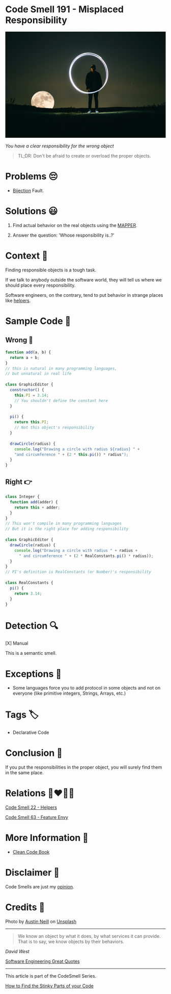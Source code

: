 # Code Smell 191 - Misplaced Responsibility
            
![Code Smell 191 - Misplaced Responsibility](Code%20Smell%20191%20-%20Misplaced%20Responsibility.jpg)

*You have a clear responsibility for the wrong object*

> TL;DR: Don't be afraid to create or overload the proper objects.

# Problems 😔 

- [Bijection](https://github.com/mcsee/Software-Design-Articles/tree/main/Articles/Theory/The%20One%20and%20Only%20Software%20Design%20Principle/readme.md) Fault.

# Solutions 😃

1. Find actual behavior on the real objects using the [MAPPER](https://github.com/mcsee/Software-Design-Articles/tree/main/Articles/Theory/What%20is%20(wrong%20with)%20software/readme.md).

2. Answer the question: 'Whose responsibility is..?'

# Context 💬

Finding responsible objects is a tough task.

If we talk to anybody outside the software world, they will tell us where we should place every responsibility.

Software engineers, on the contrary, tend to put behavior in strange places like [helpers](https://github.com/mcsee/Software-Design-Articles/tree/main/Articles/Code%20Smells/Code%20Smell%2022%20-%20Helpers/readme.md).

# Sample Code 📖

## Wrong 🚫

<!-- [Gist Url](https://gist.github.com/mcsee/66489fee9b0707d7514d520c515ad102) -->

```javascript
function add(a, b) {
  return a + b;
}
// this is natural in many programming languages,
// but unnatural in real life

class GraphicEditor {
  constructor() {
    this.PI = 3.14;
    // You shouldn't define the constant here
  }

  pi() {
    return this.PI;
    // Not this object's responsibility
  }

  drawCircle(radius) {
    console.log("Drawing a circle with radius ${radius} " +
    "and circumference " + (2 * this.pi()) * radius");
  }
}
```

## Right 👉

<!-- [Gist Url](https://gist.github.com/mcsee/57f86bc7ab8f2e4c67039733ddacb118) -->

```javascript
class Integer {
  function add(adder) {
    return this + adder;
  }
}
// This won't compile in many programming languages
// But it is the right place for adding responsibility

class GraphicEditor {
  drawCircle(radius) {
    console.log("Drawing a circle with radius " + radius +
      " and circumference " + (2 * RealConstants.pi() * radius));    
  }
}
// PI's definition is RealConstants (or Number)'s responsibility

class RealConstants {
  pi() {
    return 3.14;
  }
}
```

# Detection 🔍

[X] Manual

This is a semantic smell.

# Exceptions 🛑

- Some languages force you to add protocol in some objects and not on everyone (like primitive integers, Strings, Arrays, etc.)

# Tags 🏷️

- Declarative Code

# Conclusion 🏁

If you put the responsibilities in the proper object, you will surely find them in the same place.

# Relations 👩‍❤️‍💋‍👨

[Code Smell 22 - Helpers](https://github.com/mcsee/Software-Design-Articles/tree/main/Articles/Code%20Smells/Code%20Smell%2022%20-%20Helpers/readme.md)

[Code Smell 63 - Feature Envy](https://github.com/mcsee/Software-Design-Articles/tree/main/Articles/Code%20Smells/Code%20Smell%2063%20-%20Feature%20Envy/readme.md)

# More Information 📕

- [Clean Code Book](https://amzn.to/3k2apxY)

# Disclaimer 📘

Code Smells are just my [opinion](https://github.com/mcsee/Software-Design-Articles/tree/main/Articles/Blogging/I%20Wrote%20More%20than%2090%20Articles%20on%202021%20Here%20is%20What%20I%20Learned/readme.md).

# Credits 🙏

Photo by [Austin Neill](https://unsplash.com/@arstyy) on [Unsplash](https://unsplash.com/photos/OWbH9a8Yi2I)
    
* * *

> We know an object by what it does, by what services it can provide. That is to say, we know objects by their behaviors.

_David West_
 
[Software Engineering Great Quotes](https://github.com/mcsee/Software-Design-Articles/tree/main/Articles/Quotes/Software%20Engineering%20Great%20Quotes/readme.md)

* * *

This article is part of the CodeSmell Series.

[How to Find the Stinky Parts of your Code](https://github.com/mcsee/Software-Design-Articles/tree/main/Articles/Code%20Smells/How%20to%20Find%20the%20Stinky%20parts%20of%20your%20Code/readme.md)